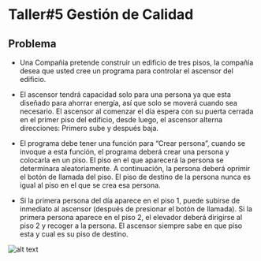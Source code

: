 # Taller#5 Gestión de Calidad

## Problema
* Una Compañía pretende construir un edificio de tres pisos, la compañía desea que usted cree un programa para controlar el ascensor del edificio.

 

* El ascensor tendrá capacidad solo para una persona ya que esta diseñado para ahorrar energía, así que solo se moverá cuando sea necesario. El ascensor al comenzar el día espera con su puerta cerrada en el primer piso del edificio, desde luego, el ascensor alterna direcciones: Primero sube y después baja.

* El programa debe tener una función para “Crear persona”, cuando se invoque a esta función, el programa deberá crear una persona y colocarla en un piso. El piso en el que aparecerá la persona se determinara aleatoriamente. A continuación, la persona deberá oprimir el botón de llamada del piso. El piso de destino de la persona nunca es igual al piso en el que se crea esa persona.

* Si la primera persona del día aparece en el piso 1, puede subirse de inmediato al ascensor (después de presionar el botón de llamada). Si la primera persona aparece en el piso 2, el elevador deberá dirigirse al piso 2 y recoger a la persona. El ascensor siempre sabe en que piso esta y cual es su piso de destino.

![alt text](https://peakelevator.com/wp-content/uploads/2022/05/elevator-telephone-service.jpeg)
